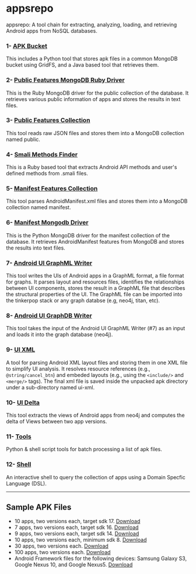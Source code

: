 appsrepo
========

appsrepo: A tool chain for extracting, analyzing, loading, and retrieving Android apps from NoSQL databases.

### 1- [APK Bucket](apk_bucket/)
This includes a Python tool that stores apk files in a common MongoDB bucket using GridFS, and a Java based tool that retrieves them.

### 2- [Public Features MongoDB Ruby Driver](public_mongodb_driver/)
This is the Ruby MongoDB driver for the public collection of the database. It retrieves various public information of apps and stores the results in text files.

### 3- [Public Features Collection](public_features/)
This tool reads raw JSON files and stores them into a MongoDB collection named public.

### 4- [Smali Methods Finder](smali-methods-finder/)
This is a Ruby based tool that extracts Android API methods and user's defined methods from .smali files.

### 5- [Manifest Features Collection](manifest_features/)
This tool parses AndroidManifest.xml files and stores them into a MongoDB collection named manifest.

### 6- [Manifest Mongodb Driver](manifest_mongodb_driver/)
This is the Python MongoDB driver for the manifest collection of the database. It retrieves AndroidManifest features from MongoDB and stores the results into text files.

### 7- [Android UI GraphML Writer](ui-graphml/)
This tool writes the UIs of Android apps in a GraphML format, a file format for graphs. It parses layout and resources files, 
identifies the relationships between UI components, stores the result in a GraphML file that describes the structural properties of the UI.
The GraphML file can be imported into the tinkerpop stack or any graph databse (e.g, neo4j, titan, etc).

### 8- [Android UI GraphDB Writer](ui-graphdb-writer/)
This tool takes the input of the Android UI GraphML Writer (#7) as an input and loads it into the graph database (neo4j).

### 9- [UI XML](ui-xml)
A tool for parsing Android XML layout files and storing them in
one XML file to simplify UI analysis. It resolves resource references (e.g.,
```@string/cancel_btn```) and embeded layouts (e.g., using the ```<include/>``` and
```<merge/>``` tags). The final xml file is saved inside the unpacked apk directory
under a sub-directory named ui-xml.

### 10- [UI Delta](ui-diff/)
This tool extracts the views of Android apps from neo4j and computes the delta of Views between two app versions.

### 11- [Tools](tools/)
Python & shell script tools for batch processing a list of apk files.

### 12- [Shell](shell/)
An interactive shell to query the collection of apps using a Domain Specfic Language (DSL).

- - -

## Sample APK Files
- 10 apps, two versions each, target sdk 17. [Download](https://drive.google.com/uc?export=download&id=0Byamwcm0_ml5SjJvZlpNV2lERkk)
- 7 apps, two versions each, target sdk 16. [Download](https://drive.google.com/uc?export=download&id=0Byamwcm0_ml5d3licGJYOVBlb28)
- 9 apps, two versions each, target sdk 14. [Download](https://drive.google.com/uc?export=download&id=0Byamwcm0_ml5bHlrOVQ1SlhTcVE)
- 10 apps, two versions each, minimum sdk 8. [Download](https://drive.google.com/uc?export=download&id=0Byamwcm0_ml5bm54WGtFa185TTA)
- 30 apps, two versions each. [Download](https://copy.com/cpTOnNZyG6PKYRG7)
- 100 apps, two versions each. [Download](https://drive.google.com/uc?export=download&id=0Byamwcm0_ml5SUhUTTdTZUVIYmc)
- Android Framework files for the following devices: Samsung Galaxy S3, Google Nexus 10, and Google Nexus5. [Download](https://drive.google.com/uc?export=download&id=0Byamwcm0_ml5SFpVclR3YzlvZms)

